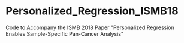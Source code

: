 # Personalized_Regression_ISMB18
Code to Accompany the ISMB 2018 Paper "Personalized Regression Enables Sample-Specific Pan-Cancer Analysis"
